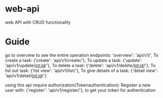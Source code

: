 # web-api
web API with CRUD functionality

# Guide
go to overview to see the entire operation endpoints: 'overview': 'api/v1/',
To create a task: {'create': 'api/v1/create/'},
To update a task: {'update': 'api/v1/update/<int:id>/'},
To delete a task: {'delete': 'api/v1/delete/<int:id>/'},
To list out task: {'list view': 'api/v1/list/'},
To give details of a task: {'detail view': 'api/v1/detail/<int:id>/'}

using this api require authorization(Tokenauthentication):
    Register a new user with: {'register': 'api/v1/register/'}, to get your token for authentication
